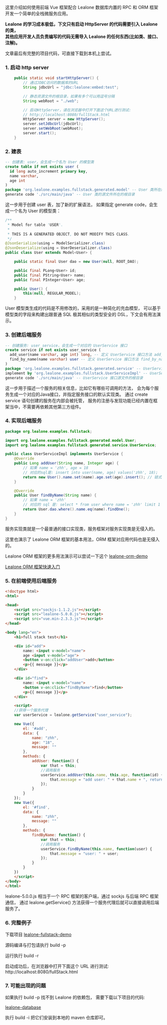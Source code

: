 这里介绍如何使用前端 Vue 框架配合 Lealone 数据库内置的 RPC 和 ORM 框架开发一个简单的全栈微服务应用。

<b>Lealone 的学习成本极低，下文只有启动 HttpServer 的代码需要引入 Lealone 的类，</br>
其他应用开发人员负责编写的代码无需导入 Lealone 的任何东西(比如类、接口、注解)。</b>

文章最后有完整的项目代码，可直接下载到本机上尝试。

### 1. 启动 http server

```java
    public static void startHttpServer() {
        // 通过JDBC访问的数据库的URL
        String jdbcUrl = "jdbc:lealone:embed:test";

        // 静态资源文件的根目录，如果有多个可以用逗号分隔
        String webRoot = "./web";

        // 启动HttpServer，请在浏览器中打开下面这个URL进行测试:
        // http://localhost:8080/fullStack.html
        HttpServer server = new HttpServer();
        server.setJdbcUrl(jdbcUrl);
        server.setWebRoot(webRoot);
        server.start();
    }
```

### 2. 建表

```sql
-- 创建表: user，会生成一个名为 User 的模型类
create table if not exists user (
  id long auto_increment primary key,
  name varchar,
  age int
)
package 'org.lealone.examples.fullstack.generated.model' -- User 类所在的包名
generate code './src/main/java' -- User 类的源文件所在的根目录
```

这一步用于创建 user 表，加了新的扩展语法，
如果指定 generate code，会生成一个名为 User 的模型类：

```java
/**
 * Model for table 'USER'.
 *
 * THIS IS A GENERATED OBJECT, DO NOT MODIFY THIS CLASS.
 */
@JsonSerialize(using = ModelSerializer.class)
@JsonDeserialize(using = UserDeserializer.class)
public class User extends Model<User> {

    public static final User dao = new User(null, ROOT_DAO);

    public final PLong<User> id;
    public final PString<User> name;
    public final PInteger<User> age;

    public User() {
        this(null, REGULAR_MODEL);
    }
```

User 模型类生成的代码是不用修改的，采用的是一种简化的充血模型，
可以基于模型类的字段来构建出跟普通 SQL 极其相似的类型安全的 DSL，下文会有用法演示。


### 3. 创建后端服务

```sql
-- 创建服务: user_service，会生成一个对应的 UserService 接口
create service if not exists user_service (
  add_user(name varchar, age int) long, -- 定义 UserService 接口方法 add_user
  find_by_name(name varchar) user -- 定义 UserService 接口方法 find_by_name
)
package 'org.lealone.examples.fullstack.generated.service' -- UserService 接口所在的包名
implement by 'org.lealone.examples.fullstack.UserServiceImpl' -- UserService 接口的默认实现类
generate code './src/main/java' -- UserService 接口源文件的根目录
```

这一步用于描述一个服务的相关信息，比如它有哪些可调用的方法，
会为每个服务生成一个对应的Java接口，并指定服务接口的默认实现类。
通过 create service 语句创建的服务在内部会被托管，
服务的注册与发现功能已经内置在框架当中，不需要再依赖其他第三方组件。


### 4. 实现后端服务

```java
package org.lealone.examples.fullstack;

import org.lealone.examples.fullstack.generated.model.User;
import org.lealone.examples.fullstack.generated.service.UserService;

public class UserServiceImpl implements UserService {
    @Override
    public Long addUser(String name, Integer age) {
        // 如果 name = 'zhh', age = 18
        // 对应的sql是: insert into user(name, age) values('zhh', 18);
        return new User().name.set(name).age.set(age).insert(); // 链式调用，insert()返回新增记录的 rowId
    }

    @Override
    public User findByName(String name) {
        // 如果 name = 'zhh'
        // 对应的 sql 是: select * from user where name = 'zhh' limit 1
        return User.dao.where().name.eq(name).findOne();
    }
}
```

服务实现类就是一个最普通的接口实现类，服务框架对服务实现类是无侵入的。

这里也演示了 Lealone ORM 框架的基本用法，ORM 框架对应用代码也是无侵入的。

Lealone ORM 框架的更多用法演示可以尝试一下这个
[lealone-orm-demo](https://github.com/lealone/Lealone-Examples/tree/main/orm-demo)

[Lealone ORM 框架快速入门](https://github.com/lealone/Lealone-Examples/blob/main/docs/Lealone%20ORM%E6%A1%86%E6%9E%B6%E5%BF%AB%E9%80%9F%E5%85%A5%E9%97%A8.md)


### 5. 在前端使用后端服务

```html
<!doctype html>
<html>

<head>
    <script src="sockjs-1.1.2.js"></script>
    <script src="lealone-5.0.0.js"></script>
    <script src="vue.min-2.3.3.js"></script>
</head>

<body lang="en">
    <h1>full stack test</h1>

    <div id="add">
        name: <input v-model="name">
        age <input v-model="age">
        <button v-on:click="addUser">add</button>
        <p>{{ message }}</p>
    </div>

    <div id="find"> 
        name: <input v-model="name">
        <button v-on:click="findByName">find</button>
        <p>{{ message }}</p>
    </div>

    <script>
    //获得一个服务代理
    var userService = lealone.getService("user_service");

    new Vue({
        el: '#add',
        data: {
            name: "zhh",
            age: "18",
            message: ""
        },
        methods: {
            addUser: function() {
                var that = this;
                //调用服务
                userService.addUser(this.name, this.age, function(id) {
                    that.message = "add user: " + that.name + ", return id: " + id;
                });
            }
        }
    });
    new Vue({
        el: '#find',
        data: {
            name: "zhh",
            message: ""
        },
        methods: {
            findByName: function() {
                var that = this;
                //调用服务
                userService.findByName(this.name, function(user) {
                    that.message = "user: " + user;
                });
            }
        }
    })
    </script>
</body>
</html>
```

lealone-5.0.0.js 相当于一个 RPC 框架的客户端，通过 sockjs 与后端 RPC 框架通信，
通过 lealone.getService() 方法获得一个服务代理后就可以直接调用后端服务了。



### 6. 完整例子

下载项目 [lealone-fullstack-demo](https://github.com/lealone/Lealone-Examples/tree/main/fullstack-demo)

源码编译与打包请执行 build -p

运行执行 build -r

启动成功后，在浏览器中打开下面这个 URL 进行测试:
http://localhost:8080/fullStack.html


### 7. 可能出现的问题

如果执行 build -p 找不到 Lealone 的依赖包，
需要下载以下项目的代码: 

[lealone-database](https://github.com/lealone/Lealone)


执行 build -i 把它们安装到本地的 maven 仓库即可。

